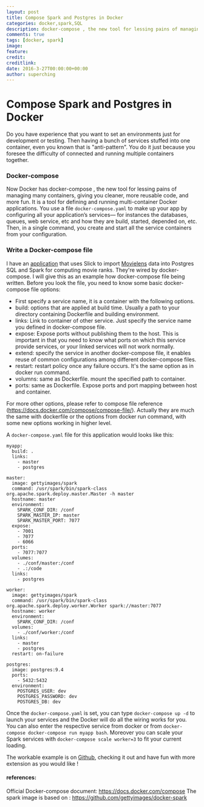 ```yaml
---
layout: post
title: Compose Spark and Postgres in Docker
categories: docker,spark,SQL
description: docker-compose , the new tool for lessing pains of managing many containers, giving you cleaner, more reusable code, and more fun. It is a tool for defining and running multi-container Docker applications.
comments: true
tags: [docker, spark]
image:
feature:
credit:
creditlink:
date: 2016-3-27T00:00:00+00:00
author: superching
---
```


# Compose Spark and Postgres in Docker

Do you have experience that you want to set an environments just for development or testing. Then having a bunch of services stuffed into one container, even you known that is "anti-pattern". You do it just because you foresee the difficulty of connected and running multiple containers together.

### Docker-compose

Now Docker has docker-compose , the new tool for lessing pains of managing many containers, giving you cleaner, more reusable code, and more fun. It is a tool for defining and running multi-container Docker applications. You use a file `docker-compose.yaml` to make up your app by configuring all your application’s services— for instances the databases, queues, web service, etc and how they are build, started, depended on, etc. Then, in a single command, you create and start all the service containers from your configuration.

### Write a Docker-compose file

I have an [application](https://github.com/superChing/Spark_Postgres_Example) that uses Slick to import [Movielens](http://grouplens.org/datasets/movielens/) data into Postgres SQL and Spark for computing movie ranks. They're wired by docker-compose. I will give this as an example how docker-compose file being written. Before you look the file, you need to know some basic docker-compose file options:

- First specify a service name, it is a container with the following options.
- build: options that are applied at build time. Usually a path to your directory containing Dockerfile and building environment.
- links: Link to container of other service. Just specify the service name you defined in docker-compose file.
- expose: Expose ports without publishing them to the host. This is important in that you need to know what ports on which this service provide services, or your linked services will not work normally.
- extend: specify the service in another docker-compose file, it enables reuse of common configurations among different docker-compose files.
- restart: restart policy once any failure occurs. It's the same option as in docker run command.
- volumns: same as Dockerfile. mount the specified path to container.
- ports: same as Dockerfile. Expose ports and port mapping between host and container.

For more other options, please refer to compose file reference (https://docs.docker.com/compose/compose-file/). Actually they are much the same with dockerfile or the options from docker run command, with some new options working in higher level.

A `docker-compose.yaml` file for this application would looks like this:
```
myapp:
  build: .
  links:
    - master
    - postgres

master:
  image: gettyimages/spark
  command: /usr/spark/bin/spark-class org.apache.spark.deploy.master.Master -h master
  hostname: master
  environment:
    SPARK_CONF_DIR: /conf
    SPARK_MASTER_IP: master
    SPARK_MASTER_PORT: 7077
  expose:
    - 7001
    - 7077
    - 6066
  ports:
    - 7077:7077    
  volumes:
    - ./conf/master:/conf
    - .:/code
  links:
    - postgres

worker:
  image: gettyimages/spark
  command: /usr/spark/bin/spark-class org.apache.spark.deploy.worker.Worker spark://master:7077
  hostname: worker
  environment:
    SPARK_CONF_DIR: /conf
  volumes:
    - ./conf/worker:/conf
  links:
    - master
    - postgres
  restart: on-failure

postgres:
  image: postgres:9.4
  ports:
    - 5432:5432
  environment:
    POSTGRES_USER: dev
    POSTGRES_PASSWORD: dev
    POSTGRES_DB: dev
```

Once the `docker-compose.yaml` is set, you can type `docker-compose up -d` to launch your services and the Docker will do all the wiring works for you. You can also enter the respective service from docker or from `docker-compose docker-compose run myapp bash`.
Moreover you can scale your Spark services with `docker-compose scale worker=3` to fit your current loading.

The workable example is on [Github](https://github.com/superChing/Spark_Postgres_Example), checking it out and have fun with more extension as you would like !

#### references:

Official Docker-compose document: https://docs.docker.com/compose
The spark image is based on : https://github.com/gettyimages/docker-spark  
